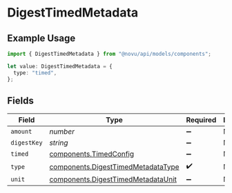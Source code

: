 # DigestTimedMetadata

## Example Usage

```typescript
import { DigestTimedMetadata } from "@novu/api/models/components";

let value: DigestTimedMetadata = {
  type: "timed",
};
```

## Fields

| Field                                                                                    | Type                                                                                     | Required                                                                                 | Description                                                                              |
| ---------------------------------------------------------------------------------------- | ---------------------------------------------------------------------------------------- | ---------------------------------------------------------------------------------------- | ---------------------------------------------------------------------------------------- |
| `amount`                                                                                 | *number*                                                                                 | :heavy_minus_sign:                                                                       | N/A                                                                                      |
| `digestKey`                                                                              | *string*                                                                                 | :heavy_minus_sign:                                                                       | N/A                                                                                      |
| `timed`                                                                                  | [components.TimedConfig](../../models/components/timedconfig.md)                         | :heavy_minus_sign:                                                                       | N/A                                                                                      |
| `type`                                                                                   | [components.DigestTimedMetadataType](../../models/components/digesttimedmetadatatype.md) | :heavy_check_mark:                                                                       | N/A                                                                                      |
| `unit`                                                                                   | [components.DigestTimedMetadataUnit](../../models/components/digesttimedmetadataunit.md) | :heavy_minus_sign:                                                                       | N/A                                                                                      |